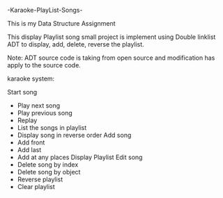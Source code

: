 -Karaoke-PlayList-Songs-

This is my Data Structure Assignment

This display Playlist song small project is implement using Double linklist ADT to display, add, delete, reverse the playlist.

Note: ADT source code is taking from open source and modification has apply to the source code.

karaoke system:
 
Start song
  -	Play next song
  -	Play previous song
  -	Replay
  -	List the songs in playlist
  -	Display song in reverse order
Add song
  -	Add front
  -	Add last
  -	Add at any places
Display Playlist 
Edit song
  -	Delete song by index
  -	Delete song by object
  -	Reverse playlist
  -	Clear playlist
